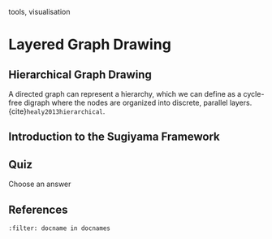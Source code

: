 <!--
```{blogpost}
---
tags: tools, visualisation
title: title Layered graph drawing with the Sugiyama Framework
author: Christina
category: blog
date: 2024-10-20
---
tags: tools, visualisation
title: title Layered graph drawing with the Sugiyama Framework
author: Christina
category: blog
date: 2024-10-20
```
--> 

<span class="tinypinkspace">tools, visualisation</span>

# Layered Graph Drawing

<!--
|Author|Date|Category|
|---|---|---|
|Christina|2024-10-20|blog|
-->

<!-- every paragraph should start with a summary sentence -->
<!-- 800 words -->

## Hierarchical Graph Drawing
A directed graph can represent a hierarchy, which we can define as a cycle-free digraph where the nodes are organized into discrete, parallel layers. {cite}`healy2013hierarchical`.


## Introduction to the Sugiyama Framework




## Quiz

<div id="game_title"></div> <!-- class="fun_font" -->
<div id="game" class="game"></div>
<div id="score">Choose an answer</div> <!-- class="fun_font" -->



## References
```{bibliography}
:filter: docname in docnames
```